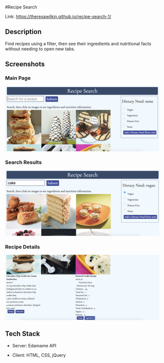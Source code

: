 #Recipe Search

Link: https://theresawilkin.github.io/recipe-search-1/

## Description

Find recipes using a filter, then see their ingredients and nutritional facts without needing to open new tabs.

## Screenshots

### Main Page

![main page](/images/main.png)

### Search Results

![search results](/images/search.png)

### Recipe Details

![recipe details](/images/detail.png)

## Tech Stack

- Server: Edamame API

- Client: HTML, CSS, jQuery
